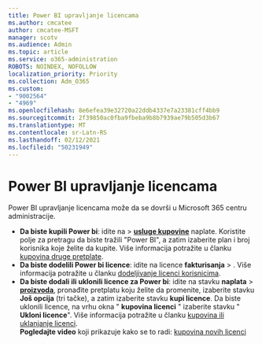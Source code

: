 ```yaml
---
title: Power BI upravljanje licencama
ms.author: cmcatee
author: cmcatee-MSFT
manager: scotv
ms.audience: Admin
ms.topic: article
ms.service: o365-administration
ROBOTS: NOINDEX, NOFOLLOW
localization_priority: Priority
ms.collection: Adm_O365
ms.custom:
- "9002564"
- "4969"
ms.openlocfilehash: 8e6efea39e32720a22ddb4337e7a23381cff4bb9
ms.sourcegitcommit: 2f39850ac0fba9fbeba9b8b7939ae79b505d3b67
ms.translationtype: MT
ms.contentlocale: sr-Latn-RS
ms.lasthandoff: 02/12/2021
ms.locfileid: "50231949"
---
```

# <a name="power-bi-license-management"></a>Power BI upravljanje licencama

Power BI upravljanje licencama može da se dovrši u Microsoft 365 centru administracije.

- **Da biste kupili Power bi**: idite  na \> **[usluge kupovine](https://go.microsoft.com/fwlink/p/?linkid=868433)** naplate. Koristite polje za pretragu da biste tražili "Power BI", a zatim izaberite plan i broj korisnika koje želite da kupite. Više informacija potražite u članku [kupovina druge pretplate](https://docs.microsoft.com/microsoft-365/commerce/try-or-buy-microsoft-365#buy-a-different-subscription).
- **Da biste dodelili Power bi licence**: idite na licence **fakturisanja**  >  **[](https://go.microsoft.com/fwlink/p/?linkid=842264)**. Više informacija potražite u članku [dodeljivanje licenci korisnicima](https://docs.microsoft.com/microsoft-365/admin/manage/assign-licenses-to-users).
- **Da biste dodali ili uklonili licence za Power bi**: idite na stavku **naplata**  >  **[proizvoda](https://go.microsoft.com/fwlink/p/?linkid=842054)**, pronađite pretplatu koju želite da promenite, izaberite stavku **Još opcija** (tri tačke), a zatim izaberite stavku **kupi licence**. Da biste uklonili licence, na vrhu okna " **kupovina licenci** " izaberite stavku " **Ukloni licence**". Više informacija potražite u članku [kupovina ili uklanjanje licenci](https://docs.microsoft.com/microsoft-365/commerce/licenses/buy-licenses). \
**Pogledajte video** koji prikazuje kako se to radi: [kupovina novih licenci](https://go.microsoft.com/fwlink/p/?linkid=2154857)